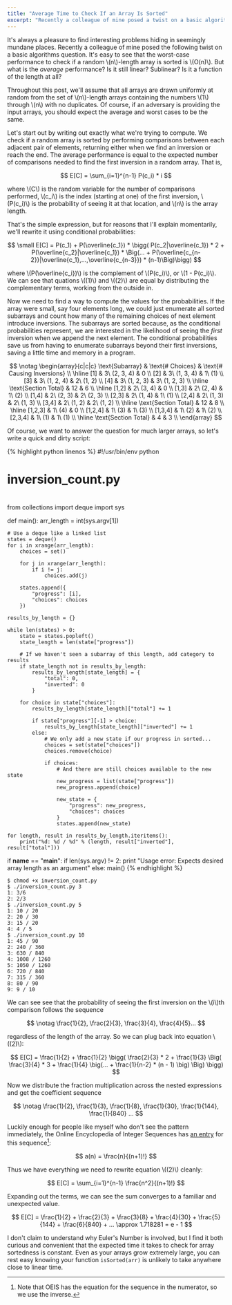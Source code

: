 ```yaml
---
title: "Average Time to Check If an Array Is Sorted"
excerpt: "Recently a colleague of mine posed a twist on a basic algorithms question. It's easy to see that the worst-case performance to check if a random n-length array is sorted is O(n). But what is the _average_ performance? Is it still linear? Sublinear? Is it a function of the length at all?"
---
```


It's always a pleasure to find interesting problems hiding in seemingly mundane places. Recently a colleague of mine posed the following twist on a basic algorithms question. It's easy to see that the worst-case performance to check if a random \\(n\\)-length array is sorted is \\(O(n)\\). But what is the _average_ performance? Is it still linear? Sublinear? Is it a function of the length at all?

Throughout this post, we'll assume that all arrays are drawn uniformly at random from the set of \\(n\\)-length arrays containing the numbers \\(1\\) through \\(n\\) with no duplicates. Of course, if an adversary is providing the input arrays, you should expect the average and worst cases to be the same.

Let's start out by writing out exactly what we're trying to compute. We check if a random array is sorted by performing comparisons between each adjacent pair of elements, returning either when we find an inversion or reach the end. The average performance is equal to the expected number of comparisons needed to find the first inversion in a random array. That is,

$$ E[C] = \sum_{i=1}^{n-1} P(c_i) * i $$

where \\(C\\) is the random variable for the number of comparisons performed, \\(c_i\\) is the index (starting at one) of the first inversion, \\(P(c_i)\\) is the probability of seeing it at that location, and \\(n\\) is the array length.

That's the simple expression, but for reasons that I'll explain momentarily, we'll rewrite it using conditional probabilities:

$$ \small E[C] = P(c_1) + P(\overline{c_1}) * \bigg( P(c_2|\overline{c_1}) * 2 + P(\overline{c_2}|\overline{c_1}) * \Big(... + P(\overline{c_{n-2}}|\overline{c_1},...,\overline{c_{n-3}}) * (n-1)\Big)\bigg) $$

where \\(P(\overline{c_i})\\) is the complement of \\(P(c_i)\\), or \\(1 - P(c_i)\\). We can see that quations \\((1)\\) and \\((2)\\) are equal by distributing the complementary terms, working from the outside in.

Now we need to find a way to compute the values for the probabilities. If the array were small, say four elements long, we could just enumerate all sorted subarrays and count how many of the remaining choices of next element introduce inversions. The subarrays are sorted because, as the conditional probabilities represent, we are interested in the likelihood of seeing the _first_ inversion when we append the next element. The conditional probabilities save us from having to enumerate subarrays beyond their first inversions, saving a little time and memory in a program.

$$
\notag
\begin{array}{c|c|c}
  \text{Subarray} & \text{# Choices} & \text{# Causing Inversions} \\
  \hline
  [1] & 3\ (2, 3, 4) & 0 \\
  [2] & 3\ (1, 3, 4) & 1\ (1) \\
  [3] & 3\ (1, 2, 4) & 2\ (1, 2) \\
  [4] & 3\ (1, 2, 3) & 3\ (1, 2, 3) \\
  \hline
  \text{Section Total} & 12 & 6 \\
  \hline
  [1,2] & 2\ (3, 4) & 0 \\
  [1,3] & 2\ (2, 4) & 1\ (2) \\
  [1,4] & 2\ (2, 3) & 2\ (2, 3) \\
  [2,3] & 2\ (1, 4) & 1\ (1) \\
  [2,4] & 2\ (1, 3) & 2\ (1, 3) \\
  [3,4] & 2\ (1, 2) & 2\ (1, 2) \\
  \hline
  \text{Section Total} & 12 & 8 \\
  \hline
  [1,2,3] & 1\ (4) & 0 \\
  [1,2,4] & 1\ (3) & 1\ (3) \\
  [1,3,4] & 1\ (2) & 1\ (2) \\
  [2,3,4] & 1\ (1) & 1\ (1) \\
  \hline
  \text{Section Total} & 4 & 3 \\
\end{array}
$$

Of course, we want to answer the question for much larger arrays, so let's write a quick and dirty script:

{% highlight python linenos %}
#!/usr/bin/env python

#
# inversion_count.py
#

from collections import deque
import sys


def main():
    arr_length = int(sys.argv[1])

    # Use a deque like a linked list
    states = deque()
    for i in xrange(arr_length):
        choices = set()

        for j in xrange(arr_length):
            if i != j:
                choices.add(j)

        states.append({
            "progress": [i],
            "choices": choices
        })

    results_by_length = {}

    while len(states) > 0:
        state = states.popleft()
        state_length = len(state["progress"])

        # If we haven't seen a subarray of this length, add category to results
        if state_length not in results_by_length:
            results_by_length[state_length] = {
                "total": 0,
                "inverted": 0
            }

        for choice in state["choices"]:
            results_by_length[state_length]["total"] += 1

            if state["progress"][-1] > choice:
                results_by_length[state_length]["inverted"] += 1
            else:
                # We only add a new state if our progress in sorted...
                choices = set(state["choices"])
                choices.remove(choice)

                if choices:
                    # And there are still choices available to the new state
                    new_progress = list(state["progress"])
                    new_progress.append(choice)

                    new_state = {
                        "progress": new_progress,
                        "choices": choices
                    }
                    states.append(new_state)

    for length, result in results_by_length.iteritems():
        print("%d: %d / %d" % (length, result["inverted"], result["total"]))


if __name__ == "__main__":
    if len(sys.argv) != 2:
        print "Usage error: Expects desired array length as an argument"
    else:
        main()
{% endhighlight %}

<pre class='terminal'><code>$ chmod +x inversion_count.py
$ ./inversion_count.py 3
1: 3/6
2: 2/3
$ ./inversion_count.py 5
1: 10 / 20
2: 20 / 30
3: 15 / 20
4: 4 / 5
$ ./inversion_count.py 10
1: 45 / 90
2: 240 / 360
3: 630 / 840
4: 1008 / 1260
5: 1050 / 1260
6: 720 / 840
7: 315 / 360
8: 80 / 90
9: 9 / 10
</code></pre>

We can see see that the probability of seeing the first inversion on the \\(i\\)th comparison follows the sequence

$$ \notag \frac{1}{2}, \frac{2}{3}, \frac{3}{4}, \frac{4}{5}... $$

regardless of the length of the array. So we can plug back into equation \\((2)\\):

$$
E[C] = \frac{1}{2} + \frac{1}{2} \bigg( \frac{2}{3} * 2 + \frac{1}{3} \Big( \frac{3}{4} * 3 + \frac{1}{4} \big(... + \frac{1}{n-2} * (n - 1) \big) \Big) \bigg)
$$

Now we distribute the fraction multiplication across the nested expressions and get the coefficient sequence

$$ \notag \frac{1}{2}, \frac{1}{3}, \frac{1}{8}, \frac{1}{30}, \frac{1}{144}, \frac{1}{840} ... $$

Luckily enough for people like myself who don't see the pattern immediately, the Online Encyclopedia of Integer Sequences has [an entry][OEIS] for this sequence[^1]:

$$ a(n) = \frac{n}{(n+1)!} $$

Thus we have everything we need to rewrite equation \\((2)\\) cleanly:

$$
E[C] = \sum_{i=1}^{n-1} \frac{n^2}{(n+1)!}
$$

Expanding out the terms, we can see the sum converges to a familiar and unexpected value.

$$
E[C] = \frac{1}{2} + \frac{2}{3} + \frac{3}{8} + \frac{4}{30} + \frac{5}{144} + \frac{6}{840} + ... \approx 1.718281 = e - 1
$$

I don't claim to understand why Euler's Number is involved, but I find it both curious and convenient that the expected time it takes to check for array sortedness is constant. Even as your arrays grow extremely large, you can rest easy knowing your function `isSorted(arr)` is unlikely to take anywhere close to linear time.

<script src="https://cdn.mathjax.org/mathjax/latest/MathJax.js?config=TeX-MML-AM_CHTML" type="text/javascript"></script>
<script typ="text/x-mathjax-config">
MathJax.Hub.Config({
  TeX: { equationNumbers: { autoNumber: "all" } }
});
</script>

[^1]: Note that OEIS has the equation for the sequence in the numerator, so we use the inverse.

[OEIS]: http://oeis.org/A001048
